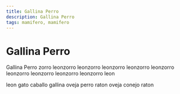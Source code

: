```yaml
---
title: Gallina Perro
description: Gallina Perro
tags: mamifero, mamifero
---
```


# Gallina Perro

Gallina Perro zorro leonzorro leonzorro leonzorro leonzorro leonzorro leonzorro leonzorro leonzorro leonzorro leon

leon gato caballo gallina oveja perro raton oveja conejo raton